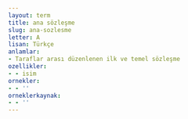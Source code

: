 ```yaml
---
layout: term
title: ana sözleşme
slug: ana-sozlesme
letter: A
lisan: Türkçe
anlamlar:
- Taraflar arası düzenlenen ilk ve temel sözleşme
ozellikler:
- - isim
ornekler:
- - ''
orneklerkaynak:
- - ''
---
```

